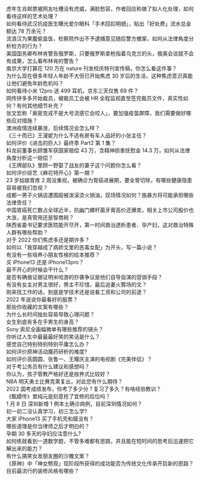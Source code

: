 虎年生肖邮票被网友吐槽没有虎威，满脸愁容，作者回应称做了拟人化处理，如何看待这样的艺术处理？  
如何看待武汉抗疫医生曝光爱尔眼科「手术回扣明细」，贴出「好处费」流水总金额达 78 万余元？  
流浪汉为果腹偷盒饭，检察院作出不予逮捕意见随后警方撤案，如何从法律角度分析检方的行为？  
美国国务卿布林肯警告俄罗斯，只要俄罗斯拿枪指着乌克兰的头，俄美会谈就不会有成果，怎么看布林肯的警告？  
南京大学打算花 120 万在 nature 刊发校庆特刊宣传稿，你怎么看这件事？  
为什么现在很多年轻人年龄不大但已开始焦虑 30 岁后的生活，这种焦虑意识真能让他们避免年龄危机吗？  
如何看待小米 12pro 送 499 耳机，京东三天仅售 69 件？  
网传拼多多开始裁员，被裁员工会被 HR 全程监视直至签完裁员文件，真实性如何？有何其他细节补充？  
张文宏称「奥密克戎不是大号流感它会咬人」，要加强疫苗屏障，我们需要做好哪些应对措施？  
澳洲疫情连续暴涨，后续情况会怎么样？  
《三十而已》王漫妮为什么不选有房有车人品好的小张主任？  
如何评价《进击的巨人》最终季 Part2 第 1 集？  
科龙前董事长顾雏军获国家赔偿 43 万，含精神损害抚慰金 14.3 万，如何从法律角度分析这一赔偿？  
《王牌部队》里顾一野娶了战友的妻子这个问题你怎么看？  
如何评价综艺《麻花特开心》第一期？  
23 岁姑娘胃疼 2 周没重视，被确诊为胃癌进展期，要全胃切除，有哪些健康隐患容易被我们忽视？  
成都一男子火锅店遭围殴被泼滚烫火锅油，现场情况如何？施暴方将可能承担哪些法律责任？  
中国胃癌死亡数占全球近半，抗幽门螺杆菌牙膏高价还爆卖，相关上市公司股价也大涨，是真管用还是智商税？  
陕西省委书记要求医院能开尽开，第一时间救治透析患者、孕产妇，这对救治特殊人群有哪些帮助？  
对于 2022 你们焦虑多还是期许多？  
如何以「我穿越成了病娇文里的恶毒女配」为开头，写一篇小说？  
有没有一些培养小朋友性格的绘本推荐？  
买 iPhone13 还是 iPhone13pro？  
最不开心的时候会干什么？  
是否有确凿证据证明米哈游的抄袭争议是他们自导自演的营销手段？  
有没有女主对男主很好，男主不珍惜，最后追妻火葬场的文？  
刚来找工作的话，到底是学技术还是说看工资和公司的前途？  
2022 年说说你最看好的股票？  
那些你收藏的文案有哪些？  
为什么长时间独处容易导致心理问题？  
女生到底有多在乎男生的身高？  
Sony 索尼全画幅微单有哪些推荐的镜头？  
你听过人生中最最最好笑的笑话是什么？  
感觉自己特别特别特别平庸怎么办？  
如何评价原神活动魔药研析的难度?  
如何评价高圆圆、张鲁一、王耀庆主演的电视剧《完美伴侣》？  
对于考公务员有什么建议和感想吗？  
你认为，孩子管教严格好还是放养式比较好？  
NBA 明天勇士比赛克莱复出，对此您有什么期待？  
2022 国考成绩发布，你考了多少分？复习了多久？有啥经验教训？  
《甄嬛传》里纯元是刻意抢了宜修的后位吗？  
1 月 8 日 深圳新增 1 例本土确诊病例，目前深圳情况如何？  
初一初二没认真学习，初三怎么学?  
大家 iPhone13 买了手机壳和膜没有？  
哪些道理是你当律师之后才明白的？  
孕期 30 多天的孕妇应注意什么?  
如何练就看到一道数学题，不管多难都有思路，并且能在短时间的思考后迅速把它解出来的能力？  
有什么搞笑女发朋友圈的沙雕文案？  
《原神》中「神女劈观」现阶段所获得的成功能否为传统文化传承开启新的思路？  
目前最流行的装修风格有哪些？  
